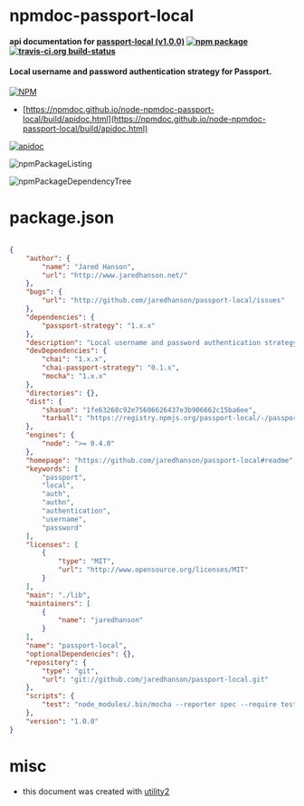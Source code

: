 # npmdoc-passport-local

#### api documentation for  [passport-local (v1.0.0)](https://github.com/jaredhanson/passport-local#readme)  [![npm package](https://img.shields.io/npm/v/npmdoc-passport-local.svg?style=flat-square)](https://www.npmjs.org/package/npmdoc-passport-local) [![travis-ci.org build-status](https://api.travis-ci.org/npmdoc/node-npmdoc-passport-local.svg)](https://travis-ci.org/npmdoc/node-npmdoc-passport-local)

#### Local username and password authentication strategy for Passport.

[![NPM](https://nodei.co/npm/passport-local.png?downloads=true&downloadRank=true&stars=true)](https://www.npmjs.com/package/passport-local)

- [https://npmdoc.github.io/node-npmdoc-passport-local/build/apidoc.html](https://npmdoc.github.io/node-npmdoc-passport-local/build/apidoc.html)

[![apidoc](https://npmdoc.github.io/node-npmdoc-passport-local/build/screenCapture.buildCi.browser.%252Ftmp%252Fbuild%252Fapidoc.html.png)](https://npmdoc.github.io/node-npmdoc-passport-local/build/apidoc.html)

![npmPackageListing](https://npmdoc.github.io/node-npmdoc-passport-local/build/screenCapture.npmPackageListing.svg)

![npmPackageDependencyTree](https://npmdoc.github.io/node-npmdoc-passport-local/build/screenCapture.npmPackageDependencyTree.svg)



# package.json

```json

{
    "author": {
        "name": "Jared Hanson",
        "url": "http://www.jaredhanson.net/"
    },
    "bugs": {
        "url": "http://github.com/jaredhanson/passport-local/issues"
    },
    "dependencies": {
        "passport-strategy": "1.x.x"
    },
    "description": "Local username and password authentication strategy for Passport.",
    "devDependencies": {
        "chai": "1.x.x",
        "chai-passport-strategy": "0.1.x",
        "mocha": "1.x.x"
    },
    "directories": {},
    "dist": {
        "shasum": "1fe63268c92e75606626437e3b906662c15ba6ee",
        "tarball": "https://registry.npmjs.org/passport-local/-/passport-local-1.0.0.tgz"
    },
    "engines": {
        "node": ">= 0.4.0"
    },
    "homepage": "https://github.com/jaredhanson/passport-local#readme",
    "keywords": [
        "passport",
        "local",
        "auth",
        "authn",
        "authentication",
        "username",
        "password"
    ],
    "licenses": [
        {
            "type": "MIT",
            "url": "http://www.opensource.org/licenses/MIT"
        }
    ],
    "main": "./lib",
    "maintainers": [
        {
            "name": "jaredhanson"
        }
    ],
    "name": "passport-local",
    "optionalDependencies": {},
    "repository": {
        "type": "git",
        "url": "git://github.com/jaredhanson/passport-local.git"
    },
    "scripts": {
        "test": "node_modules/.bin/mocha --reporter spec --require test/bootstrap/node test/*.test.js"
    },
    "version": "1.0.0"
}
```



# misc
- this document was created with [utility2](https://github.com/kaizhu256/node-utility2)
